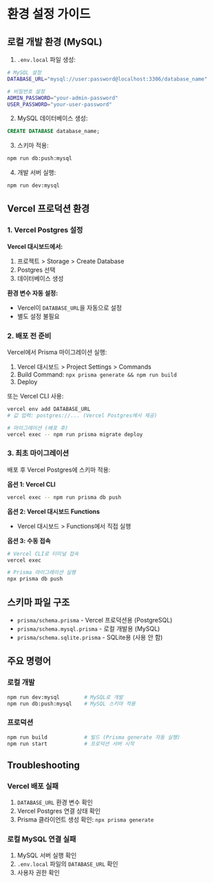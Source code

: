 # 환경 설정 가이드

## 로컬 개발 환경 (MySQL)

1. `.env.local` 파일 생성:

```bash
# MySQL 설정
DATABASE_URL="mysql://user:password@localhost:3306/database_name"

# 비밀번호 설정
ADMIN_PASSWORD="your-admin-password"
USER_PASSWORD="your-user-password"
```

2. MySQL 데이터베이스 생성:
```sql
CREATE DATABASE database_name;
```

3. 스키마 적용:
```bash
npm run db:push:mysql
```

4. 개발 서버 실행:
```bash
npm run dev:mysql
```

## Vercel 프로덕션 환경

### 1. Vercel Postgres 설정

**Vercel 대시보드에서:**
1. 프로젝트 > Storage > Create Database
2. Postgres 선택
3. 데이터베이스 생성

**환경 변수 자동 설정:**
- Vercel이 `DATABASE_URL`을 자동으로 설정
- 별도 설정 불필요

### 2. 배포 전 준비

Vercel에서 Prisma 마이그레이션 실행:

1. Vercel 대시보드 > Project Settings > Commands
2. Build Command: `npx prisma generate && npm run build`
3. Deploy

또는 Vercel CLI 사용:
```bash
vercel env add DATABASE_URL
# 값 입력: postgres://... (Vercel Postgres에서 제공)

# 마이그레이션 (배포 후)
vercel exec -- npm run prisma migrate deploy
```

### 3. 최초 마이그레이션

배포 후 Vercel Postgres에 스키마 적용:

**옵션 1: Vercel CLI**
```bash
vercel exec -- npm run prisma db push
```

**옵션 2: Vercel 대시보드 Functions**
- Vercel 대시보드 > Functions에서 직접 실행

**옵션 3: 수동 접속**
```bash
# Vercel CLI로 터미널 접속
vercel exec

# Prisma 마이그레이션 실행
npx prisma db push
```

## 스키마 파일 구조

- `prisma/schema.prisma` - Vercel 프로덕션용 (PostgreSQL)
- `prisma/schema.mysql.prisma` - 로컬 개발용 (MySQL)
- `prisma/schema.sqlite.prisma` - SQLite용 (사용 안 함)

## 주요 명령어

### 로컬 개발
```bash
npm run dev:mysql        # MySQL로 개발
npm run db:push:mysql    # MySQL 스키마 적용
```

### 프로덕션
```bash
npm run build            # 빌드 (Prisma generate 자동 실행)
npm run start            # 프로덕션 서버 시작
```

## Troubleshooting

### Vercel 배포 실패
1. `DATABASE_URL` 환경 변수 확인
2. Vercel Postgres 연결 상태 확인
3. Prisma 클라이언트 생성 확인: `npx prisma generate`

### 로컬 MySQL 연결 실패
1. MySQL 서버 실행 확인
2. `.env.local` 파일의 `DATABASE_URL` 확인
3. 사용자 권한 확인

